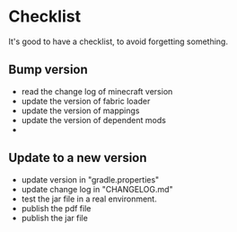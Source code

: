 # Checklist

It's good to have a checklist, to avoid forgetting something.

## Bump version

- read the change log of minecraft version
- update the version of fabric loader
- update the version of mappings
- update the version of dependent mods
-

## Update to a new version

- update version in "gradle.properties"
- update change log in "CHANGELOG.md"
- test the jar file in a real environment.
- publish the pdf file
- publish the jar file